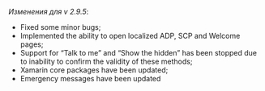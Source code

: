 _Изменения для v 2.9.5_:
- Fixed some minor bugs;
- Implemented the ability to open localized ADP, SCP and Welcome pages;
- Support for “Talk to me” and “Show the hidden” has been stopped due to inability to confirm the validity of these methods;
- Xamarin core packages have been updated;
- Emergency messages have been updated
